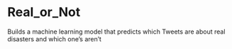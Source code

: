 # Real_or_Not
Builds a machine learning model that predicts which Tweets are about real disasters and which one’s aren’t
